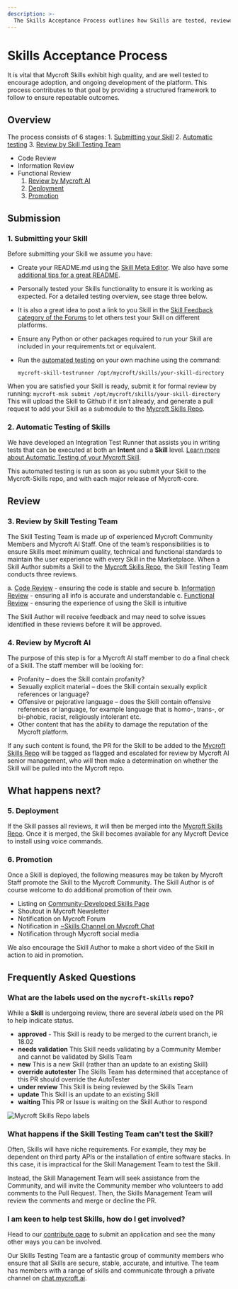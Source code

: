 ```yaml
---
description: >-
  The Skills Acceptance Process outlines how Skills are tested, reviewed, deployed and promoted through the Mycroft Marketplace.
---
```


# Skills Acceptance Process

It is vital that Mycroft Skills exhibit high quality, and are well tested to encourage adoption, and ongoing development of the platform. This process contributes to that goal by providing a structured framework to follow to ensure repeatable outcomes.

## Overview

The process consists of 6 stages: 1. [Submitting your Skill](https://mycroft.ai/documentation/skills/skills-acceptance-process/#1-submitting-your-skill) 2. [Automatic testing](https://mycroft.ai/documentation/skills/skills-acceptance-process/#2-automatic-testing-of-skills) 3. [Review by Skill Testing Team](https://mycroft.ai/documentation/skills/skills-acceptance-process/#3-review-by-skill-testing-team)

* Code Review
* Information Review
* Functional Review
  1. [Review by Mycroft AI](https://mycroft.ai/documentation/skills/skills-acceptance-process/#4-review-by-mycroft-ai)
  2. [Deployment](https://mycroft.ai/documentation/skills/skills-acceptance-process/#5-deployment)
  3. [Promotion](https://mycroft.ai/documentation/skills/skills-acceptance-process/#6-promotion)

## Submission

### 1. Submitting your Skill

Before submitting your Skill we assume you have:

* Create your README.md using the [Skill Meta Editor](https://mycroft.ai/skill-meta-editor). We also have some [additional tips for a great README](http://mycroft.ai/documentation/skills/skills-readme-md/).
* Personally tested your Skills functionality to ensure it is working as expected. For a detailed testing overview, see stage three below.
* It is also a great idea to post a link to you Skill in the [Skill Feedback category of the Forums](https://community.mycroft.ai/c/skill-feedback) to let others test your Skill on different platforms.
* Ensure any Python or other packages required to run your Skill are included in your requirements.txt or equivalent.
* Run the [automated testing](https://mycroft.ai/documentation/skills/automatic-testing/) on your own machine using the command:

  `mycroft-skill-testrunner /opt/mycroft/skills/your-skill-directory`

When you are satisfied your Skill is ready, submit it for formal review by running: `mycroft-msk submit /opt/mycroft/skills/your-skill-directory` This will upload the Skill to Github if it isn’t already, and generate a pull request to add your Skill as a submodule to the [Mycroft Skills Repo](https://github.com/MycroftAI/mycroft-skills).

### 2. Automatic Testing of Skills

We have developed an Integration Test Runner that assists you in writing tests that can be executed at both an **Intent** and a **Skill** level. [Learn more about Automatic Testing of your Mycroft Skill](https://mycroft.ai/documentation/skills/automatic-testing/).

This automated testing is run as soon as you submit your Skill to the Mycroft-Skills repo, and with each major release of Mycroft-core.

## Review

### 3. Review by Skill Testing Team

The Skill Testing Team is made up of experienced Mycroft Community Members and Mycroft AI Staff. One of the team’s responsibilities is to ensure Skills meet minimum quality, technical and functional standards to maintain the user experience with every Skill in the Marketplace. When a Skill Author submits a Skill to the [Mycroft Skills Repo](https://github.com/MycroftAI/mycroft-skills), the Skill Testing Team conducts three reviews.

a. [Code Review](http://mycroft.ai/documentation/skills/skills-acceptance-process/skills-review-code-template/) - ensuring the code is stable and secure b. [Information Review](http://mycroft.ai/documentation/skills/skills-acceptance-process/skills-review-information-template/) - ensuring all info is accurate and understandable c. [Functional Review](http://mycroft.ai/documentation/skills/skills-acceptance-process/skills-review-functional-template/) - ensuring the experience of using the Skill is intuitive

The Skill Author will receive feedback and may need to solve issues identified in these reviews before it will be approved.

### 4. Review by Mycroft AI

The purpose of this step is for a Mycroft AI staff member to do a final check of a Skill. The staff member will be looking for:

* Profanity – does the Skill contain profanity?
* Sexually explicit material – does the Skill contain sexually explicit references or language?
* Offensive or pejorative language – does the Skill contain offensive references or language, for example language that is homo-, trans-, or bi-phobic, racist, religiously intolerant etc.
* Other content that has the ability to damage the reputation of the Mycroft platform.

If any such content is found, the PR for the Skill to be added to the [Mycroft Skills Repo](https://github.com/MycroftAI/mycroft-skills) will be tagged as flagged and escalated for review by Mycroft AI senior management, who will then make a determination on whether the Skill will be pulled into the Mycroft repo.

## What happens next?

### 5. Deployment

If the Skill passes all reviews, it will then be merged into the [Mycroft Skills Repo](https://github.com/MycroftAI/mycroft-skills). Once it is merged, the Skill becomes available for any Mycroft Device to install using voice commands.

### 6. Promotion

Once a Skill is deployed, the following measures may be taken by Mycroft Staff promote the Skill to the Mycroft Community. The Skill Author is of course welcome to do additional promotion of their own.

* Listing on [Community-Developed Skills Page](https://mycroft.ai/documentation/skills/#community-developed-skills)
* Shoutout in Mycroft Newsletter
* Notification on Mycroft Forum
* Notification in [~Skills Channel on Mycroft Chat](https://chat.mycroft.ai/community/channels/skills)
* Notification through Mycroft social media

We also encourage the Skill Author to make a short video of the Skill in action to aid in promotion.

## Frequently Asked Questions

### What are the labels used on the `mycroft-skills` repo?

While a **Skill** is undergoing review, there are several _labels_ used on the PR to help indicate status.

* **approved** - This Skill is ready to be merged to the current branch, ie 18.02
* **needs validation** This Skill needs validating by a Community Member and cannot be validated by Skills Team
* **new** This is a new Skill \(rather than an update to an existing Skill\)
* **override autotester** The Skills Team has determined that acceptance of this PR should override the AutoTester
* **under review** This Skill is being reviewed by the Skills Team
* **update** This Skill is an update to an existing Skill
* **waiting** This PR or Issue is waiting on the Skill Author to respond

![Mycroft Skills Repo labels](https://mycroft.ai/wp-content/uploads/2018/06/mycroft-skils-repo-labels.png)

### What happens if the Skill Testing Team can't test the Skill?

Often, Skills will have niche requirements. For example, they may be dependent on third party APIs or the installation of entire software stacks. In this case, it is impractical for the Skill Management Team to test the Skill.

Instead, the Skill Management Team will seek assistance from the Community, and will invite the Community member who volunteers to add comments to the Pull Request. Then, the Skills Management Team will review the comments and merge or decline the PR.

### I am keen to help test Skills, how do I get involved?

Head to our [contribute page](https://mycroft.ai/contribute/#suggest-and-test-skills) to submit an application and see the many other ways you can be involved.

Our Skills Testing Team are a fantastic group of community members who ensure that all Skills are secure, stable, accurate, and intuitive. The team has members with a range of skills and communicate through a private channel on [chat.mycroft.ai](https://chat.mycroft.ai/).
